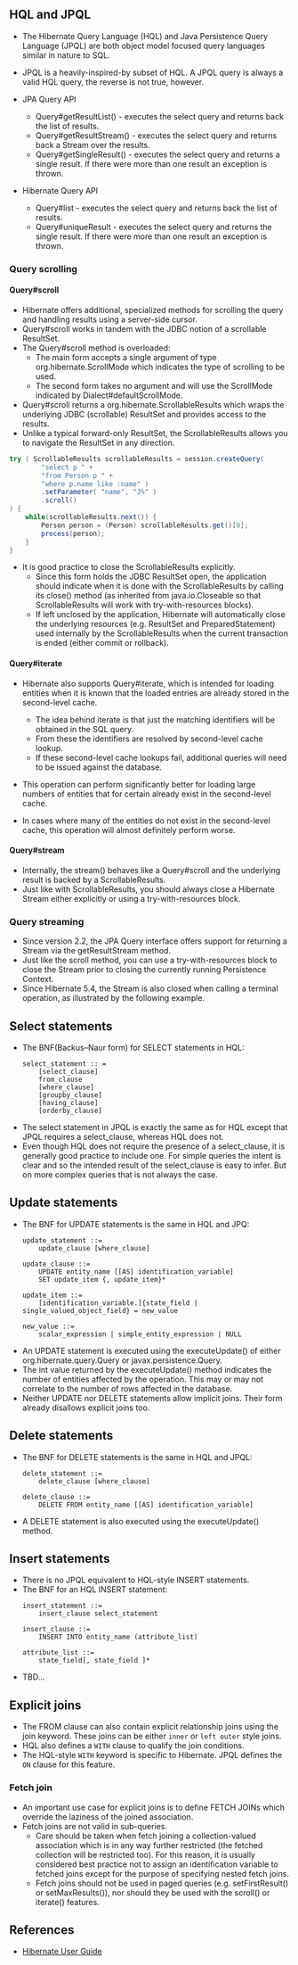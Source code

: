## HQL and JPQL
* The Hibernate Query Language (HQL) and Java Persistence Query Language (JPQL) are both object model focused query languages similar in nature to SQL. 
* JPQL is a heavily-inspired-by subset of HQL. A JPQL query is always a valid HQL query, the reverse is not true, however.
* JPA Query API
    * Query#getResultList() - executes the select query and returns back the list of results.
    * Query#getResultStream() - executes the select query and returns back a Stream over the results.
    * Query#getSingleResult() - executes the select query and returns a single result. If there were more than one result an exception is thrown.
    
* Hibernate Query API
    * Query#list - executes the select query and returns back the list of results.
    * Query#uniqueResult - executes the select query and returns the single result. If there were more than one result an exception is thrown.

### Query scrolling

#### Query#scroll
* Hibernate offers additional, specialized methods for scrolling the query and handling results using a server-side cursor.
* Query#scroll works in tandem with the JDBC notion of a scrollable ResultSet.
* The Query#scroll method is overloaded:
    * The main form accepts a single argument of type org.hibernate.ScrollMode which indicates the type of scrolling to be used.
    * The second form takes no argument and will use the ScrollMode indicated by Dialect#defaultScrollMode.
* Query#scroll returns a org.hibernate.ScrollableResults which wraps the underlying JDBC (scrollable) ResultSet and provides access to the results. 
* Unlike a typical forward-only ResultSet, the ScrollableResults allows you to navigate the ResultSet in any direction.
```java
try ( ScrollableResults scrollableResults = session.createQuery(
		"select p " +
		"from Person p " +
		"where p.name like :name" )
		.setParameter( "name", "J%" )
		.scroll()
) {
	while(scrollableResults.next()) {
		Person person = (Person) scrollableResults.get()[0];
		process(person);
	}
}
```
* It is good practice to close the ScrollableResults explicitly.
    * Since this form holds the JDBC ResultSet open, the application should indicate when it is done with the ScrollableResults by calling its close() method (as inherited from java.io.Closeable so that ScrollableResults will work with try-with-resources blocks).
    * If left unclosed by the application, Hibernate will automatically close the underlying resources (e.g. ResultSet and PreparedStatement) used internally by the ScrollableResults when the current transaction is ended (either commit or rollback).

#### Query#iterate
* Hibernate also supports Query#iterate, which is intended for loading entities when it is known that the loaded entries are already stored in the second-level cache.
    * The idea behind iterate is that just the matching identifiers will be obtained in the SQL query. 
    * From these the identifiers are resolved by second-level cache lookup. 
    * If these second-level cache lookups fail, additional queries will need to be issued against the database.
    
* This operation can perform significantly better for loading large numbers of entities that for certain already exist in the second-level cache. 
* In cases where many of the entities do not exist in the second-level cache, this operation will almost definitely perform worse.

#### Query#stream
* Internally, the stream() behaves like a Query#scroll and the underlying result is backed by a ScrollableResults.
* Just like with ScrollableResults, you should always close a Hibernate Stream either explicitly or using a try-with-resources block.

### Query streaming
* Since version 2.2, the JPA Query interface offers support for returning a Stream via the getResultStream method.
* Just like the scroll method, you can use a try-with-resources block to close the Stream prior to closing the currently running Persistence Context.
* Since Hibernate 5.4, the Stream is also closed when calling a terminal operation, as illustrated by the following example.

## Select statements
* The BNF(Backus–Naur form) for SELECT statements in HQL:
    ```
    select_statement :: =
        [select_clause]
        from_clause
        [where_clause]
        [groupby_clause]
        [having_clause]
        [orderby_clause]
    ```
* The select statement in JPQL is exactly the same as for HQL except that JPQL requires a select_clause, whereas HQL does not.
* Even though HQL does not require the presence of a select_clause, it is generally good practice to include one. For simple queries the intent is clear and so the intended result of the select_clause is easy to infer. But on more complex queries that is not always the case.

## Update statements
* The BNF for UPDATE statements is the same in HQL and JPQ:
    ```
    update_statement ::=
        update_clause [where_clause]

    update_clause ::=
        UPDATE entity_name [[AS] identification_variable]
        SET update_item {, update_item}*

    update_item ::=
        [identification_variable.]{state_field | single_valued_object_field} = new_value

    new_value ::=
        scalar_expression | simple_entity_expression | NULL
    ```
* An UPDATE statement is executed using the executeUpdate() of either org.hibernate.query.Query or javax.persistence.Query. 
* The int value returned by the executeUpdate() method indicates the number of entities affected by the operation. This may or may not correlate to the number of rows affected in the database.
* Neither UPDATE nor DELETE statements allow implicit joins. Their form already disallows explicit joins too.

## Delete statements
* The BNF for DELETE statements is the same in HQL and JPQL:
    ```
    delete_statement ::=
        delete_clause [where_clause]
    
    delete_clause ::=
        DELETE FROM entity_name [[AS] identification_variable]
    ``` 
* A DELETE statement is also executed using the executeUpdate() method.

## Insert statements
* There is no JPQL equivalent to HQL-style INSERT statements.
* The BNF for an HQL INSERT statement:
    ```
    insert_statement ::=
        insert_clause select_statement
    
    insert_clause ::=
        INSERT INTO entity_name (attribute_list)
    
    attribute_list ::=
        state_field[, state_field ]*
    ```    
* TBD...

## Explicit joins
* The FROM clause can also contain explicit relationship joins using the join keyword. These joins can be either `inner` or `left outer` style joins.
* HQL also defines a `WITH` clause to qualify the join conditions.
* The HQL-style `WITH` keyword is specific to Hibernate. JPQL defines the `ON` clause for this feature.

### Fetch join
* An important use case for explicit joins is to define FETCH JOINs which override the laziness of the joined association.
* Fetch joins are not valid in sub-queries.
    * Care should be taken when fetch joining a collection-valued association which is in any way further restricted (the fetched collection will be restricted too). For this reason, it is usually considered best practice not to assign an identification variable to fetched joins except for the purpose of specifying nested fetch joins.
    * Fetch joins should not be used in paged queries (e.g. setFirstResult() or setMaxResults()), nor should they be used with the scroll() or iterate() features.

## References 
* [Hibernate User Guide](https://docs.jboss.org/hibernate/orm/5.4/userguide/html_single/Hibernate_User_Guide.html)